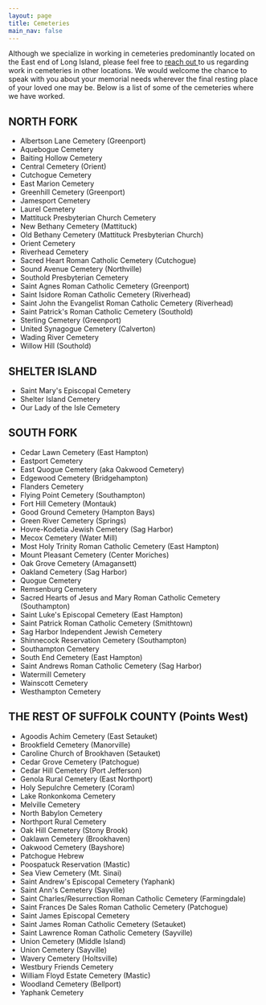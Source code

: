 ```yaml
---
layout: page
title: Cemeteries
main_nav: false
---
```


Although we specialize in working in cemeteries predominantly located on the
East end of Long Island, please feel free to <a href="mailto:{{ site.email }}">
reach out </a> to us regarding work in cemeteries in other locations. We would
welcome the chance to speak with you about your memorial needs wherever the
final resting place of your loved one may be. Below is a list of some of the
cemeteries where we have worked.

## NORTH FORK

- Albertson Lane Cemetery (Greenport)
- Aquebogue Cemetery
- Baiting Hollow Cemetery
- Central Cemetery (Orient)
- Cutchogue Cemetery
- East Marion Cemetery
- Greenhill Cemetery (Greenport)
- Jamesport Cemetery
- Laurel Cemetery
- Mattituck Presbyterian Church Cemetery
- New Bethany Cemetery (Mattituck)
- Old Bethany Cemetery (Mattituck Presbyterian Church)
- Orient Cemetery
- Riverhead Cemetery
- Sacred Heart Roman Catholic Cemetery (Cutchogue)
- Sound Avenue Cemetery (Northville)
- Southold Presbyterian Cemetery
- Saint Agnes Roman Catholic Cemetery (Greenport)
- Saint Isidore Roman Catholic Cemetery (Riverhead)
- Saint John the Evangelist Roman Catholic Cemetery (Riverhead)
- Saint Patrick's Roman Catholic Cemetery (Southold)
- Sterling Cemetery (Greenport)
- United Synagogue Cemetery (Calverton)
- Wading River Cemetery
- Willow Hill (Southold)

## SHELTER ISLAND

- Saint Mary's Episcopal Cemetery
- Shelter Island Cemetery
- Our Lady of the Isle Cemetery

## SOUTH FORK

- Cedar Lawn Cemetery (East Hampton)
- Eastport Cemetery
- East Quogue Cemetery (aka Oakwood Cemetery)
- Edgewood Cemetery (Bridgehampton)
- Flanders Cemetery
- Flying Point Cemetery (Southampton)
- Fort Hill Cemetery (Montauk)
- Good Ground Cemetery (Hampton Bays)
- Green River Cemetery (Springs)
- Hovre-Kodetia Jewish Cemetery (Sag Harbor)
- Mecox Cemetery (Water Mill)
- Most Holy Trinity Roman Catholic Cemetery (East Hampton)
- Mount Pleasant Cemetery (Center Moriches)
- Oak Grove Cemetery (Amagansett)
- Oakland Cemetery (Sag Harbor)
- Quogue Cemetery
- Remsenburg Cemetery
- Sacred Hearts of Jesus and Mary Roman Catholic Cemetery (Southampton)
- Saint Luke's Episcopal Cemetery (East Hampton)
- Saint Patrick Roman Catholic Cemetery (Smithtown)
- Sag Harbor Independent Jewish Cemetery
- Shinnecock Reservation Cemetery (Southampton)
- Southampton Cemetery
- South End Cemetery (East Hampton)
- Saint Andrews Roman Catholic Cemetery (Sag Harbor)
- Watermill Cemetery
- Wainscott Cemetery
- Westhampton Cemetery

## THE REST OF SUFFOLK COUNTY (Points West)

- Agoodis Achim Cemetery (East Setauket)
- Brookfield Cemetery (Manorville)
- Caroline Church of Brookhaven (Setauket)
- Cedar Grove Cemetery (Patchogue)
- Cedar Hill Cemetery (Port Jefferson)
- Genola Rural Cemetery (East Northport)
- Holy Sepulchre Cemetery (Coram)
- Lake Ronkonkoma Cemetery
- Melville Cemetery
- North Babylon Cemetery
- Northport Rural Cemetery
- Oak Hill Cemetery (Stony Brook)
- Oaklawn Cemetery (Brookhaven)
- Oakwood Cemetery (Bayshore)
- Patchogue Hebrew
- Poospatuck Reservation (Mastic)
- Sea View Cemetery (Mt. Sinai)
- Saint Andrew's Episcopal Cemetery (Yaphank)
- Saint Ann's Cemetery (Sayville)
- Saint Charles/Resurrection Roman Catholic Cemetery (Farmingdale)
- Saint Frances De Sales Roman Catholic Cemetery (Patchogue)
- Saint James Episcopal Cemetery
- Saint James Roman Catholic Cemetery (Setauket)
- Saint Lawrence Roman Catholic Cemetery (Sayville)
- Union Cemetery (Middle Island)
- Union Cemetery (Sayville)
- Wavery Cemetery (Holtsville)
- Westbury Friends Cemetery
- William Floyd Estate Cemetery (Mastic)
- Woodland Cemetery (Bellport)
- Yaphank Cemetery


